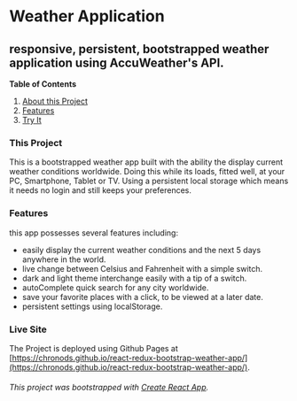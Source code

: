 # Weather Application
## responsive, persistent, bootstrapped weather application using AccuWeather's API.

**Table of Contents**

1. [About this Project](#This-Project)
2. [Features](#Features)
3. [Try It](#Live-Site)


### This Project
This is a bootstrapped weather app built with the ability the display current weather conditions worldwide.
Doing this while its loads, fitted well, at your PC, Smartphone, Tablet or TV.
Using a persistent local storage which means it needs no login and still keeps your preferences.

### Features
this app possesses several features including:
- easily display the current weather conditions and the next 5 days anywhere in the world.
- live change between Celsius and Fahrenheit with a simple switch.
- dark and light theme interchange easily with a tip of a switch.
- autoComplete quick search for any city worldwide.
- save your favorite places with a click, to be viewed at a later date.
- persistent settings using localStorage.

### Live Site
The Project is deployed using Github Pages at 
[https://chronods.github.io/react-redux-bootstrap-weather-app/](https://chronods.github.io/react-redux-bootstrap-weather-app/).


###### This project was bootstrapped with [Create React App](https://github.com/facebook/create-react-app).
